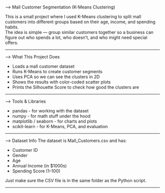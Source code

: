 --> Mall Customer Segmentation (K-Means Clustering)

This is a small project where I used K-Means clustering to split mall customers into different groups based on their age, income, and spending habits.  
The idea is simple — group similar customers together so a business can figure out who spends a lot, who doesn’t, and who might need special offers.

---

--> What This Project Does
- Loads a mall customer dataset
- Runs K-Means to create customer segments
- Uses PCA so we can see the clusters in 2D
- Shows the results with color-coded scatter plots
- Prints the Silhouette Score to check how good the clusters are

---

--> Tools & Libraries
- pandas - for working with the dataset  
- numpy - for math stuff under the hood  
- matplotlib / seaborn - for charts and plots  
- scikit-learn - for K-Means, PCA, and evaluation

---

--> Dataset Info
The dataset is Mall_Customers.csv and has:
- Customer ID  
- Gender  
- Age  
- Annual Income (in $1000s)  
- Spending Score (1–100)

Just make sure the CSV file is in the same folder as the Python script.

---

